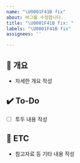 ```yaml
---
name: "\U0001F41B fix"
about: 버그를 수정합니다.
title: "\U0001F41B fix: "
labels: "\U0001F41B fix"
assignees: ''

---
```


## 📝 개요
- 자세한 개요 작성

## ✔️ To-Do
- [ ] 투두 내용 작성

## 👀 ETC
- 참고자료 등 기타 내용 작성
